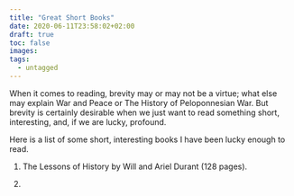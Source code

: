 ```yaml
---
title: "Great Short Books"
date: 2020-06-11T23:58:02+02:00
draft: true
toc: false
images:
tags:
  - untagged
---
```


When it comes to reading, brevity may or may not be a virtue; what else may explain War and Peace or The History of Peloponnesian War. But brevity is certainly desirable when we just want to read something short, interesting, and, if we are lucky, profound.

Here is a list of some short, interesting books I have been lucky enough to read.

1. The Lessons of History by Will and Ariel Durant (128 pages).

2.
